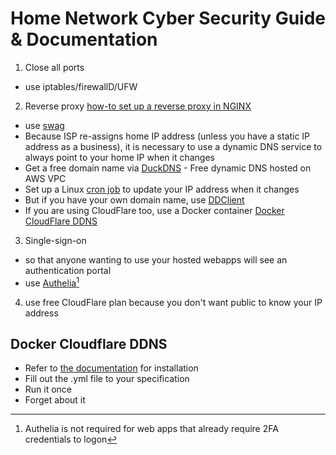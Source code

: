 # Home Network Cyber Security Guide & Documentation
1. Close all ports
  - use iptables/firewallD/UFW
2. Reverse proxy [how-to set up a reverse proxy in NGINX](https://kinsta.com/blog/reverse-proxy/)
 - use [swag](https://github.com/linuxserver/docker-swag)
  - Because ISP re-assigns home IP address (unless you have a static IP address as a business), it is necessary to use a dynamic DNS service to always point to your home IP when it changes
  - Get a free domain name via [DuckDNS](https://www.duckdns.org/) - Free dynamic DNS hosted on AWS VPC
  - Set up a Linux [cron job]() to update your IP address when it changes
  - But if you have your own domain name, use [DDClient](https://github.com/ddclient/ddclient)
  - If you are using CloudFlare too, use a Docker container [Docker CloudFlare DDNS](#docker-cloudflare-ddns)
3. Single-sign-on
  - so that anyone wanting to use your hosted webapps will see an authentication portal
  - use [Authelia](https://github.com/authelia/authelia)[^2fa1]
[^2fa1]: Authelia is not required for web apps that already require 2FA credentials to logon
4. use free CloudFlare plan because you don't want public to know your IP address

## Docker Cloudflare DDNS
- Refer to [the documentation](https://github.com/oznu/docker-cloudflare-ddns) for installation
- Fill out the .yml file to your specification
- Run it once
- Forget about it
